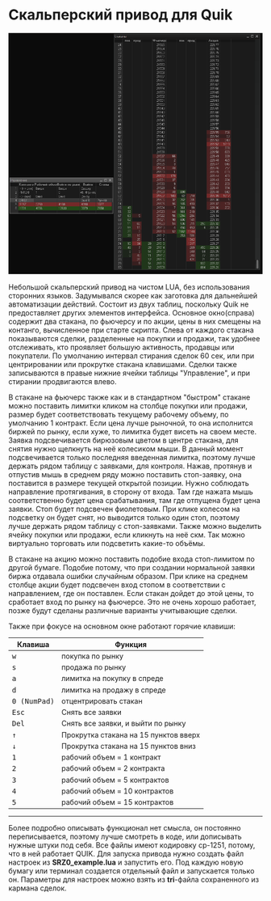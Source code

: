# Скальперский привод для Quik

![Интерфейс привода](img/interface.png "Интерфейс привода")

Небольшой скальперский привод на чистом LUA, без использования сторонних языков. Задумывался скорее как заготовка для дальнейшей автоматизации действий. Состоит из двух таблиц, поскольку Quik не предоставляет других элементов интерфейса. Основное окно(справа) содержит два стакана, по фьючерсу и по акции, цены в них смещены на контанго, вычисленное при старте скрипта. Слева от каждого стакана показываются сделки, разделенные на покупки и продажи, так удобнее отслеживать, кто проявляет большую активность, продавцы или покупатели. По умолчанию интервал стирания сделок 60 сек, или при центрировании или прокрутке стакана клавишами. Сделки также записываются в правые нижние ячейки таблицы "Управление", и при стирании продвигаются влево.

В стакане на фьючерс также как и в стандартном "быстром" стакане можно поставить лимитки кликом на столбце покупки или продажи, размер будет соответствовать текущему рабочему объему, по умолчанию 1 контракт. Если цена лучше рыночной, то она исполнится биржей по рынку, если хуже, то лимитка будет висеть на своем месте. Заявка подсвечивается бирюзовым цветом в центре стакана, для снятия нужно щелкнуть на неё колесиком мыши. В данный момент подсвечивается только последняя введенная лимитка, поэтому лучше держать рядом таблицу с заявками, для контроля. Нажав, протянув и отпустив мышь в среднем ряду можно поставить стоп-заявку, она поставится в размере текущей открытой позиции. Нужно соблюдать направление протягивания, в сторону от входа. Там где нажата мышь соответственно будет цена срабатывания, там где отпущена будет цена заявки. Стоп будет подсвечен фиолетовым. При клике колесом на подсветку он будет снят, но выводится только один стоп, поэтому лучше держать рядом таблицу с стоп-заявками. Также можно выделить ячейку покупки или продажи, если кликнуть на неё скм. Так можно виртуально торговать или подсветить какие-то объёмы.

В стакане на акцию можно поставить подобие входа стоп-лимитом по другой бумаге. Подобие потому, что при создании нормальной заявки биржа отдавала ошибки случайным образом. При клике на среднем столбце акции будет подсвечен вход стопом в соответствии с направлением, где он поставлен. Если стакан дойдет до этой цены, то сработает вход по рынку на фьючерсе. Это не очень хорошо работает, позже будут сделаны различные варианты учитывающие сделки.

Также при фокусе на основном окне работают горячие клавиши:

|       Клавиша        |                Функция                 |
|----------------------|----------------------------------------|
|<kbd>w</kbd>          |  покупка по рынку                      |
|<kbd>s</kbd>          |  продажа по рынку                      |
|<kbd>a</kbd>          |  лимитка на покупку в спреде           |
|<kbd>d</kbd>          |  лимитка на продажу в спреде           |
|<kbd>0 (NumPad)</kbd> |  отцентрировать стакан                 |
|<kbd>Esc</kbd>        |  Снять все заявки                      |
|<kbd>Del</kbd>        |  Снять все заявки, и выйти по рынку    |
|<kbd>↑</kbd>          |  Прокрутка стакана на 15 пунктов вверх |
|<kbd>↓</kbd>          |  Прокрутка стакана на 15 пунктов вниз  |
|<kbd>1</kbd>          |  рабочий объем = 1 контракт            |
|<kbd>2</kbd>          |  рабочий объем = 2 контракта           |
|<kbd>3</kbd>          |  рабочий объем = 5 контрактов          |
|<kbd>4</kbd>          |  рабочий объем = 10 контрактов         |
|<kbd>5</kbd>          |  рабочий объем = 15 контрактов         |


- - - -

Более подробно описывать функционал нет смысла, он постоянно переписывается, поэтому лучше смотреть в коде, или дописывать нужные штуки под себя. Все файлы имеют кодировку cp-1251, потому, что в ней работает QUIK. Для запуска привода нужно создать файл настроек из **SRZ0_example.lua** и запустить его. Под каждую новую бумагу или терминал создается отдельный файл и запускается только он. Параметры для настроек можно взять из **tri**-файла сохраненного из кармана сделок.
